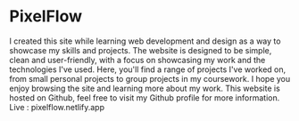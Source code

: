 # PixelFlow
I created this site while learning web development and design as a way to showcase my skills and projects. The website is designed to be simple, clean and user-friendly, with a focus on showcasing my work and the technologies I've used. Here, you'll find a range of projects I've worked on, from small personal projects to group projects in my coursework. I hope you enjoy browsing the site and learning more about my work. This website is hosted on Github, feel free to visit my Github profile for more information.
Live :  pixelflow.netlify.app
